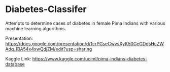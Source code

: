 # Diabetes-Classifer
Attempts to determine cases of diabetes in female Pima Indians with various machine learning algorithms.

Presentation: https://docs.google.com/presentation/d/1crPGseCwvsXyK50GeGDdsHcZWAdq_IBA54x4xwQdjZM/edit?usp=sharing

Kaggle Link: https://www.kaggle.com/uciml/pima-indians-diabetes-database
